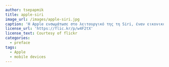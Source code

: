 ```yaml
---
author: tsepapmik
title: apple-siri
image_url: /images/apple-siri.jpg
caption: 'Η Apple ενσωμάτωσε στο λειτουργικό της τη Siri, έναν εικονικό βοηθό που χρησιμοποιεί φωνητικές εντολές ως είσοδο. Οι απαντήσεις επιστρέφουν στο χρήστη με φυσικό τρόπο μέσω της φυσικής γλώσσας (με τη μορφή φωνικών απαντήσεων και συστάσεων).'
license_url: 'https://flic.kr/p/w4F2tX'
license_text: Courtesy of flickr
categories:
  - preface
tags:
  - Apple
  - mobile devices
---
```

